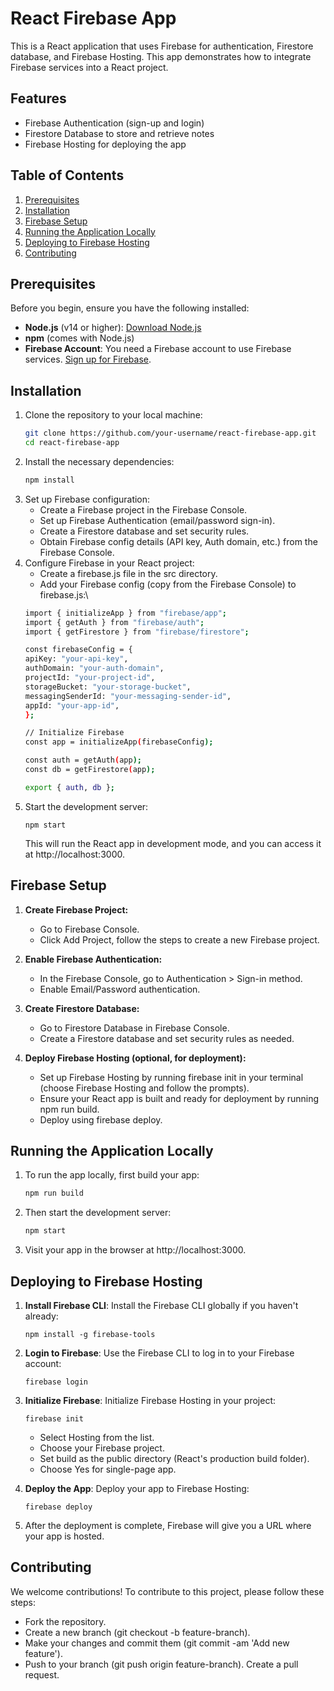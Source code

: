 # React Firebase App

This is a React application that uses Firebase for authentication, Firestore database, and Firebase Hosting. This app demonstrates how to integrate Firebase services into a React project.

## Features

- Firebase Authentication (sign-up and login)
- Firestore Database to store and retrieve notes
- Firebase Hosting for deploying the app

## Table of Contents

1. [Prerequisites](#prerequisites)
2. [Installation](#installation)
3. [Firebase Setup](#firebase-setup)
4. [Running the Application Locally](#running-the-application-locally)
5. [Deploying to Firebase Hosting](#deploying-to-firebase-hosting)
6. [Contributing](#contributing)

## Prerequisites

Before you begin, ensure you have the following installed:

- **Node.js** (v14 or higher): [Download Node.js](https://nodejs.org/)
- **npm** (comes with Node.js)
- **Firebase Account**: You need a Firebase account to use Firebase services. [Sign up for Firebase](https://firebase.google.com/).

## Installation

1. Clone the repository to your local machine:
   ```bash
   git clone https://github.com/your-username/react-firebase-app.git
   cd react-firebase-app
   ```
2. Install the necessary dependencies:
   ```bash
   npm install
   ```
3. Set up Firebase configuration:
   - Create a Firebase project in the Firebase Console.
    - Set up Firebase Authentication (email/password sign-in).
    - Create a Firestore database and set security rules.
    - Obtain Firebase config details (API key, Auth domain, etc.) from the Firebase Console.
4. Configure Firebase in your React project:
    - Create a firebase.js file in the src directory.
    - Add your Firebase config (copy from the Firebase Console) to firebase.js:\
    ```bash
    import { initializeApp } from "firebase/app";
    import { getAuth } from "firebase/auth";
    import { getFirestore } from "firebase/firestore";

    const firebaseConfig = {
    apiKey: "your-api-key",
    authDomain: "your-auth-domain",
    projectId: "your-project-id",
    storageBucket: "your-storage-bucket",
    messagingSenderId: "your-messaging-sender-id",
    appId: "your-app-id",
    };

    // Initialize Firebase
    const app = initializeApp(firebaseConfig);

    const auth = getAuth(app);
    const db = getFirestore(app);

    export { auth, db };
    ```
5. Start the development server:
    ```
    npm start
    ```
    This will run the React app in development mode, and you can access it at http://localhost:3000.

## Firebase Setup
1. **Create Firebase Project:**

    - Go to Firebase Console.
    - Click Add Project, follow the steps to create a new Firebase project.

2. **Enable Firebase Authentication:**

    - In the Firebase Console, go to Authentication > Sign-in method.
    - Enable Email/Password authentication.

3. **Create Firestore Database:**

    - Go to Firestore Database in Firebase Console.
    - Create a Firestore database and set security rules as needed.

4. **Deploy Firebase Hosting (optional, for deployment):**

    - Set up Firebase Hosting by running firebase init in your terminal (choose Firebase Hosting and follow the prompts).
    - Ensure your React app is built and ready for deployment by running npm run build.
    - Deploy using firebase deploy.

## Running the Application Locally

1. To run the app locally, first build your app:
    ```bash
    npm run build

2. Then start the development server:
    ```bash
    npm start

3. Visit your app in the browser at http://localhost:3000.

## Deploying to Firebase Hosting
1. **Install Firebase CLI**: Install the Firebase CLI globally if you haven't already:
    ```
    npm install -g firebase-tools
    ```
2. **Login to Firebase**: Use the Firebase CLI to log in to your Firebase account:
    ```
    firebase login

3. **Initialize Firebase**: Initialize Firebase Hosting in your project:
    ```
    firebase init 
    ```
    - Select Hosting from the list.
    - Choose your Firebase project.
    - Set build as the public directory (React's production build folder).
    - Choose Yes for single-page app.

4. **Deploy the App**: Deploy your app to Firebase Hosting:
    ```
    firebase deploy
    ```
5. After the deployment is complete, Firebase will give you a URL where your app is hosted.

## Contributing
We welcome contributions! To contribute to this project, please follow these steps:
- Fork the repository.
- Create a new branch (git checkout -b feature-branch).
- Make your changes and commit them (git commit -am 'Add new feature').
- Push to your branch (git push origin feature-branch).
Create a pull request.